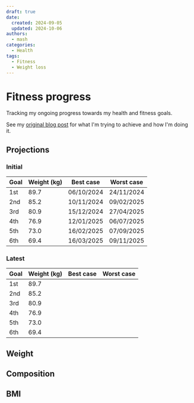 ```yaml
---
draft: true
date:
  created: 2024-09-05
  updated: 2024-10-06
authors:
  - mash
categories:
  - Health
tags:
  - Fitness
  - Weight loss
---
```


# Fitness progress

Tracking my ongoing progress towards my health and fitness goals.

<!-- more -->

See my [original blog post](fitness-journey.md) for what I'm trying to achieve and how I'm doing it.

## Projections

### Initial

| Goal  | Weight (kg) | Best case  | Worst case |
|-------|-------------|------------|------------|
| 1st   | 89.7        | 06/10/2024 | 24/11/2024 |
| 2nd   | 85.2        | 10/11/2024 | 09/02/2025 |
| 3rd   | 80.9        | 15/12/2024 | 27/04/2025 |
| 4th   | 76.9        | 12/01/2025 | 06/07/2025 |
| 5th   | 73.0        | 16/02/2025 | 07/09/2025 |
| 6th   | 69.4        | 16/03/2025 | 09/11/2025 |

### Latest

| Goal  | Weight (kg) | Best case  | Worst case |
|-------|-------------|------------|------------|
| 1st   | 89.7        |  |  |
| 2nd   | 85.2        |  |  |
| 3rd   | 80.9        |  |  |
| 4th   | 76.9        |  |  |
| 5th   | 73.0        |  |  |
| 6th   | 69.4        |  |  |

## Weight

## Composition

## BMI

